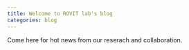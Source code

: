 ```yaml
---
title: Welcome to ROVIT lab's blog
categories: blog
---
```


Come here for hot news from our reserach and collaboration. 
